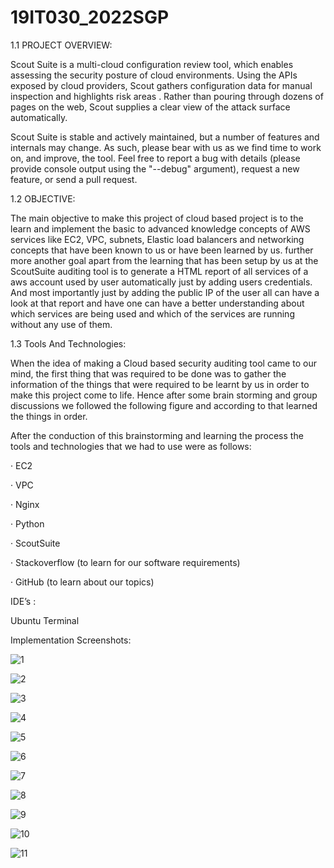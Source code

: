 # 19IT030_2022SGP
  1.1 PROJECT OVERVIEW: 

Scout Suite is a multi-cloud configuration review tool, which enables assessing the security posture of cloud environments. Using the APIs exposed by cloud providers, Scout gathers configuration data for manual inspection and highlights risk areas . Rather than pouring through dozens of pages on the web, Scout supplies a clear view of the attack surface automatically.

Scout Suite is stable and actively maintained, but a number of features and internals may change. As such, please bear with us as we find time to work on, and improve, the tool. Feel free to report a bug with details (please provide console output using the "--debug" argument), request a new feature, or send a pull request.


1.2 OBJECTIVE:

The main objective to make this project of cloud based project is to the learn and implement the basic to advanced knowledge concepts of AWS services like EC2, VPC, subnets, Elastic load balancers and networking concepts that have been known to us or have been learned by us. further more another goal apart from the learning that has been setup by us at the ScoutSuite auditing tool is to generate a HTML report of all services of a aws account used by user automatically just by adding users credentials. And most importantly  just by adding the public IP of the user all can have a look at that report and have  one can have a better understanding about which services are being used and which of the services are running without any use of them.


1.3 Tools And Technologies:

When the idea of making a Cloud based security auditing tool came to our mind, the first thing that was required to be done was to gather the information of the things that were required to be learnt by us in order to make this project come to life. Hence after some brain storming and group discussions we followed the following figure and according to that learned the things in order.

 

After the conduction of this brainstorming and learning the process the tools and technologies that we had to use were as follows:

·       EC2

·       VPC

·       Nginx

·       Python

·       ScoutSuite

·       Stackoverflow (to learn for our software requirements)

·       GitHub (to learn about our topics)

 

IDE’s :

Ubuntu Terminal

Implementation Screenshots:

![1](https://user-images.githubusercontent.com/83694163/200113509-df37039d-fb7a-4cac-95f1-99560c7677eb.png)

![2](https://user-images.githubusercontent.com/83694163/200113511-dd3bf6dd-e836-4e30-9579-c42f0db4b0cb.png)

![3](https://user-images.githubusercontent.com/83694163/200113516-9b0d2bc7-dddc-47da-821c-5ebe60be6aae.png)

![4](https://user-images.githubusercontent.com/83694163/200113523-c0b33f08-ba75-489d-a3e4-038a31808fd0.png)

![5](https://user-images.githubusercontent.com/83694163/200113535-4fe5ac69-8326-439f-ac0d-5f65b61ae2b7.png)

![6](https://user-images.githubusercontent.com/83694163/200113537-ea555b07-7192-4390-b752-aea30380501d.png)

![7](https://user-images.githubusercontent.com/83694163/200113540-1af5de0c-5774-4f78-95d0-2be3e2c90fb5.png)

![8](https://user-images.githubusercontent.com/83694163/200113546-936e57ae-f879-4781-8312-7b5d7fea1c6b.png)

![9](https://user-images.githubusercontent.com/83694163/200113549-e8d26968-2511-4b4d-9e84-088f973c7954.png)

![10](https://user-images.githubusercontent.com/83694163/200113550-7117667d-b920-4240-9191-0c9a9eb244af.png)

![11](https://user-images.githubusercontent.com/83694163/200113553-82c7f76c-d732-45eb-ab67-82a4a2219e89.png)










